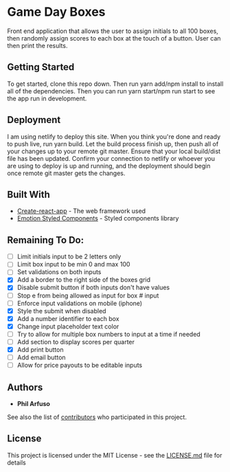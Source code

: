 # Game Day Boxes

Front end application that allows the user to assign initials to all 100 boxes, then randomly assign scores to each box at the touch of a button. User can then print the results.

## Getting Started

To get started, clone this repo down. Then run yarn add/npm install to install all of the dependencies. Then you can run yarn start/npm run start to see the app run in development.

## Deployment

I am using netlify to deploy this site. When you think you're done and ready to push live, run yarn build. Let the build process finish up, then push all of your changes up to your remote git master. Ensure that your local build/dist file has been updated. Confirm your connection to netlify or whoever you are using to deploy is up and running, and the deployment should begin once remote git master gets the changes.

## Built With

- [Create-react-app](https://github.com/facebook/create-react-app) - The web framework used
- [Emotion Styled Components](https://emotion.sh/docs/introduction) - Styled components library

## Remaining To Do:

- [ ] Limit initials input to be 2 letters only
- [ ] Limit box input to be min 0 and max 100
- [ ] Set validations on both inputs
- [x] Add a border to the right side of the boxes grid
- [x] Disable submit button if both inputs don't have values
- [ ] Stop e from being allowed as input for box # input
- [ ] Enforce input validations on mobile (iphone)
- [x] Style the submit when disabled
- [x] Add a number identifier to each box
- [x] Change input placeholder text color
- [ ] Try to allow for multiple box numbers to input at a time if needed
- [ ] Add section to display scores per quarter
- [x] Add print button
- [ ] Add email button
- [ ] Allow for price payouts to be editable inputs

## Authors

- **Phil Arfuso**

See also the list of [contributors](https://github.com/your/project/contributors) who participated in this project.

## License

This project is licensed under the MIT License - see the [LICENSE.md](LICENSE.md) file for details
